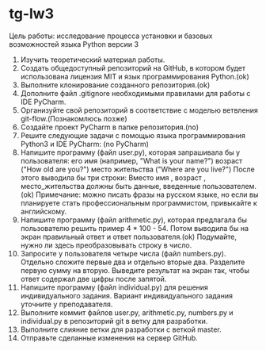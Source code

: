 # tg-lw3
Цель работы:  исследование процесса установки и базовых возможностей языка Python версии 3

1. Изучить теоретический материал работы.
2. Создать общедоступный репозиторий на GitHub, в котором будет использована лицензия
MIT и язык программирования Python.(ok)
3. Выполните клонирование созданного репозитория.(ok)
4. Дополните файл .gitignore необходимыми правилами для работы с IDE PyCharm.
5. Организуйте свой репозиторий в соответствие с моделью ветвления git-flow.(Познакомлюсь позже)
6. Создайте проект PyCharm в папке репозитория.(no)
7. Решите следующие задачи с помощью языка программирования Python3 и IDE PyCharm: (no PyCharm)
8. Напишите программу (файл user.py), которая запрашивала бы у пользователя:
его имя (например, "What is your name?")
возраст ("How old are you?")
место жительства ("Where are you live?")
После этого выводила бы три строки:
Вместо имя , возраст , место_жительства должны быть данные, введенные пользователем.(ok)
Примечание: можно писать фразы на русском языке, но если вы планируете стать
профессиональным программистом, привыкайте к английскому.
9. Напишите программу (файл arithmetic.py), которая предлагала бы пользователю решить
пример 4 * 100 - 54. Потом выводила бы на экран правильный ответ и ответ пользователя.(ok)
Подумайте, нужно ли здесь преобразовывать строку в число.
10. Запросите у пользователя четыре числа (файл numbers.py). Отдельно сложите первые два и
отдельно вторые два. Разделите первую сумму на вторую. Выведите результат на экран так,
чтобы ответ содержал две цифры после запятой.
11. Напишите программу (файл individual.py) для решения индивидуального задания. Вариант
индивидуального задания уточните у преподавателя.
12. Выполните коммит файлов user.py, arithmetic.py, numbers.py и individual.py в репозиторий
git в ветку для разработки.
13. Выполните слияние ветки для разработки с веткой master.
14. Отправьте сделанные изменения на сервер GitHub.
